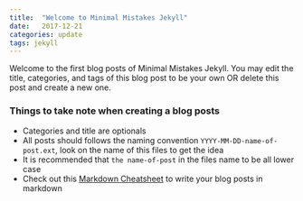 ```yaml
---
title:  "Welcome to Minimal Mistakes Jekyll"
date:   2017-12-21
categories: update
tags: jekyll
---
```


Welcome to the first blog posts of Minimal Mistakes Jekyll. You may edit the title, categories, and tags of this blog post to be your own OR delete this post and create a new one.

### Things to take note when creating a blog posts

- Categories and title are optionals
- All posts should follows the naming convention `YYYY-MM-DD-name-of-post.ext`, look on the name of this files to get the idea
- It is recommended that `the name-of-post` in the files name to be all lower case  
- Check out this [Markdown Cheatsheet](https://github.com/adam-p/markdown-here/wiki/Markdown-Cheatsheet) to write your blog posts in markdown

